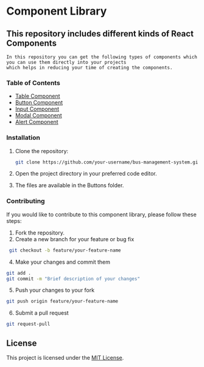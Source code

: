 # Component Library

## This repository includes different kinds of React Components
    In this repository you can get the following types of components which you can use them directly into your projects
    which helps in reducing your time of creating the components.

### Table of Contents
- [Table Component](#table-component)
- [Button Component](#button-component)
- [Input Component](#input-component)
- [Modal Component](#modal-component)
- [Alert Component](#alert-component)

### Installation

1. Clone the repository:

    ```bash
    git clone https://github.com/your-username/bus-management-system.git
    ```

2. Open the project directory in your preferred code editor.

3. The files are available in the Buttons folder.


### Contributing

If you would like to contribute to this component library, please follow these steps:

1. Fork the repository.
2. Create a new branch for your feature or bug fix
 ```bash
  git checkout -b feature/your-feature-name
   ```
4. Make your changes and commit them
  ```bash
  git add .
  git commit -m "Brief description of your changes"
  ```
5. Push your changes to your fork
  ```bash
  git push origin feature/your-feature-name
  ```
6. Submit a pull request
 ```bash
 git request-pull
 ```

## License

This project is licensed under the [MIT License](LICENSE).

